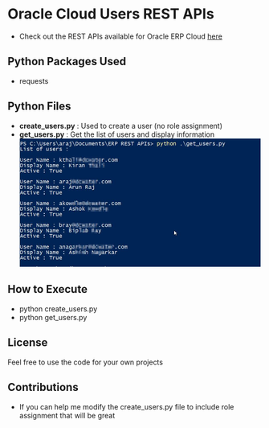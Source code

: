 # Oracle Cloud Users REST APIs
  - Check out the REST APIs available for Oracle ERP Cloud [here](https://docs.oracle.com/en/cloud/saas/applications-common/19d/farca/api-users.html)

## Python Packages Used
  - requests

## Python Files
  - **create_users.py** : Used to create a user (no role assignment)
  - **get_users.py** : Get the list of users and display information<br>
  ![List of Users](./img/getUsers.jpg)
  
## How to Execute
  - python create_users.py
  - python get_users.py
  
## License
Feel free to use the code for your own projects

## Contributions
  - If you can help me modify the create_users.py file to include role assignment that will be great
